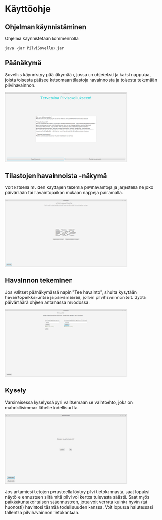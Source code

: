 # Käyttöohje

## Ohjelman käynnistäminen

Ohjelma käynnistetään kommennolla 
```
java -jar PilviSovellus.jar
```
## Päänäkymä
Sovellus käynnistyy päänäkymään, jossa on ohjeteksti ja kaksi nappulaa, joista toisesta pääsee katsomaan tilastoja havainnoista
ja toisesta tekemään pilvihavainnon.

<img src="https://raw.githubusercontent.com/civuaine/OTM2018_harjoitustyo/master/Dokumentaatio/Yleisnakyma.png" width="400">

## Tilastojen havainnoista -näkymä

Voit katsella muiden käyttäjien tekemiä pilvihavaintoja ja järjestellä ne joko päivämään tai havaintopaikan mukaan nappeja
painamalla.

<img src="https://raw.githubusercontent.com/civuaine/OTM2018_harjoitustyo/master/Dokumentaatio/Tilastoja.png" width="400">

## Havainnon tekeminen
Jos valitset päänäkymässä napin "Tee havainto", sinulta kysytään havaintopaikkakuntaa ja päivämäärää, jolloin pilvihavainnon teit.
Syötä päivämäärä ohjeen antamassa muodossa.

<img src="https://raw.githubusercontent.com/civuaine/OTM2018_harjoitustyo/master/Dokumentaatio/TeeHavainto.png" width="400">

## Kysely
Varsinaisessa kyselyssä pyri valitsemaan se vaihtoehto, joka on mahdollisimman lähelle todellisuutta.

<img src="https://raw.githubusercontent.com/civuaine/OTM2018_harjoitustyo/master/Dokumentaatio/Kysely.png" width="400">

Jos antamiesi tietojen perusteella löytyy pilvi tietokannasta, saat lopuksi näytölle ennusteen siitä mitä pilvi voi kertoa
tulevasta säästä. Saat myös paikkakuntakohtaisen sääennusteen, jotta voit verrata kuinka hyvin (tai huonosti) havintosi täsmää
todellisuuden kanssa. Voit lopussa halutessasi tallentaa pilvihavainnon tietokantaan.




